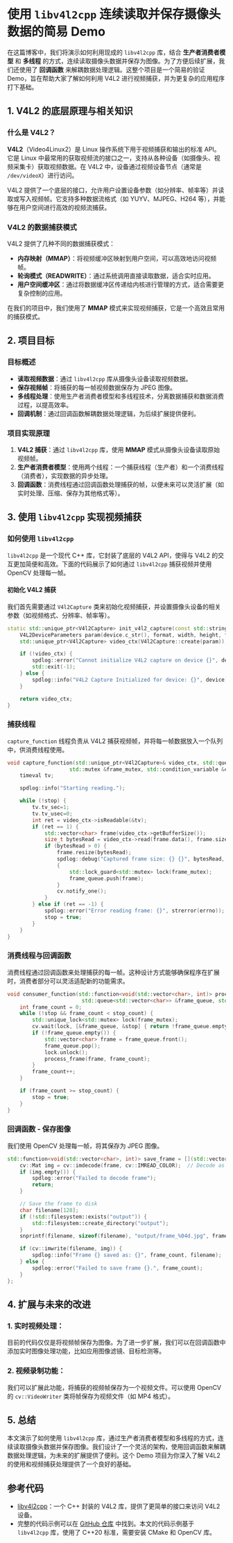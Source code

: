# 使用 `libv4l2cpp` 连续读取并保存摄像头数据的简易 Demo

在这篇博客中，我们将演示如何利用现成的 `libv4l2cpp` 库，结合 **生产者消费者模型** 和 **多线程** 的方式，连续读取摄像头数据并保存为图像。为了方便后续扩展，我们还使用了 **回调函数** 来解耦数据处理逻辑。这整个项目是一个简易的验证 Demo，旨在帮助大家了解如何利用 V4L2 进行视频捕获，并为更复杂的应用程序打下基础。

## 1. V4L2 的底层原理与相关知识

### 什么是 V4L2？

**V4L2**（Video4Linux2）是 Linux 操作系统下用于视频捕获和输出的标准 API。它是 Linux 中最常用的获取视频流的接口之一，支持从各种设备（如摄像头、视频采集卡）获取视频数据。在 V4L2 中，设备通过视频设备节点（通常是 `/dev/videoX`）进行访问。

V4L2 提供了一个底层的接口，允许用户设置设备参数（如分辨率、帧率等）并读取或写入视频帧。它支持多种数据流格式（如 YUYV、MJPEG、H264 等），并能够在用户空间进行高效的视频流捕获。

### V4L2 的数据捕获模式

V4L2 提供了几种不同的数据捕获模式：
- **内存映射（MMAP）**：将视频缓冲区映射到用户空间，可以高效地访问视频帧。
- **轮询模式（READWRITE）**：通过系统调用直接读取数据，适合实时应用。
- **用户空间缓冲区**：通过将数据缓冲区传递给内核进行管理的方式，适合需要更复杂控制的应用。

在我们的项目中，我们使用了 **MMAP** 模式来实现视频捕获，它是一个高效且常用的捕获模式。

## 2. 项目目标

### 目标概述

- **读取视频数据**：通过 `libv4l2cpp` 库从摄像头设备读取视频数据。
- **保存视频帧**：将捕获的每一帧视频数据保存为 JPEG 图像。
- **多线程处理**：使用生产者消费者模型和多线程技术，分离数据捕获和数据消费过程，以提高效率。
- **回调机制**：通过回调函数解耦数据处理逻辑，为后续扩展提供便利。

### 项目实现原理

1. **V4L2 捕获**：通过 `libv4l2cpp` 库，使用 **MMAP** 模式从摄像头设备读取原始视频帧。
2. **生产者消费者模型**：使用两个线程：一个捕获线程（生产者）和一个消费线程（消费者），实现数据的异步处理。
3. **回调函数**：消费线程通过回调函数处理捕获的帧，以便未来可以灵活扩展（如实时处理、压缩、保存为其他格式等）。

## 3. 使用 `libv4l2cpp` 实现视频捕获

### 如何使用 `libv4l2cpp`

`libv4l2cpp` 是一个现代 C++ 库，它封装了底层的 V4L2 API，使得与 V4L2 的交互更加简便和高效。下面的代码展示了如何通过 `libv4l2cpp` 捕获视频并使用 OpenCV 处理每一帧。

#### 初始化 V4L2 捕获

我们首先需要通过 `V4l2Capture` 类来初始化视频捕获，并设置摄像头设备的相关参数（如视频格式、分辨率、帧率等）。

```cpp
static std::unique_ptr<V4l2Capture> init_v4l2_capture(const std::string& device, int format, int width, int height, int fps, V4l2IoType ioTypeIn) {
    V4L2DeviceParameters param(device.c_str(), format, width, height, fps, ioTypeIn);
    std::unique_ptr<V4l2Capture> video_ctx(V4l2Capture::create(param));

    if (!video_ctx) {
        spdlog::error("Cannot initialize V4L2 capture on device {}", device);
        std::exit(-1);
    } else {
        spdlog::info("V4L2 Capture Initialized for device: {}", device);
    }

    return video_ctx;
}
```

### 捕获线程

`capture_function` 线程负责从 V4L2 捕获视频帧，并将每一帧数据放入一个队列中，供消费线程使用。

```cpp
void capture_function(std::unique_ptr<V4l2Capture>& video_ctx, std::queue<std::vector<char>> &frame_queue, 
                    std::mutex &frame_mutex, std::condition_variable &cv, std::atomic<bool> &stop) {
    timeval tv;

    spdlog::info("Starting reading.");

    while (!stop) {
        tv.tv_sec=1;
        tv.tv_usec=0;
        int ret = video_ctx->isReadable(&tv);
        if (ret == 1) {
            std::vector<char> frame(video_ctx->getBufferSize());
            size_t bytesRead = video_ctx->read(frame.data(), frame.size());
            if (bytesRead > 0) {
                frame.resize(bytesRead);
                spdlog::debug("Captured frame size: {} {}", bytesRead, frame.size());
                {
                    std::lock_guard<std::mutex> lock(frame_mutex);
                    frame_queue.push(frame);
                }
                cv.notify_one();
            }
        } else if (ret == -1) {
            spdlog::error("Error reading frame: {}", strerror(errno));
            stop = true;
        }
    }
}
```

### 消费线程与回调函数

消费线程通过回调函数来处理捕获的每一帧。这种设计方式能够确保程序在扩展时，消费者部分可以灵活适配新的功能需求。

```cpp
void consumer_function(std::function<void(std::vector<char>, int)> process_frame, const int stop_count,
                        std::queue<std::vector<char>> &frame_queue, std::mutex &frame_mutex, std::condition_variable &cv, std::atomic<bool> &stop) {
    int frame_count = 0;
    while (!stop && frame_count < stop_count) {
        std::unique_lock<std::mutex> lock(frame_mutex);
        cv.wait(lock, [&frame_queue, &stop] { return !frame_queue.empty() || stop; });
        if (!frame_queue.empty()) {
            std::vector<char> frame = frame_queue.front();
            frame_queue.pop();
            lock.unlock();
            process_frame(frame, frame_count);
        }
        frame_count++;
    }

    if (frame_count >= stop_count) {
        stop = true;
    }
}
```

### 回调函数 - 保存图像

我们使用 OpenCV 处理每一帧，将其保存为 JPEG 图像。

```cpp
std::function<void(std::vector<char>, int)> save_frame = [](std::vector<char> frame, int frame_count) {
    cv::Mat img = cv::imdecode(frame, cv::IMREAD_COLOR);  // Decode as color image
    if (img.empty()) {
        spdlog::error("Failed to decode frame");
        return;
    }

    // Save the frame to disk
    char filename[128];
    if (!std::filesystem::exists("output")) {
        std::filesystem::create_directory("output");
    }
    snprintf(filename, sizeof(filename), "output/frame_%04d.jpg", frame_count);

    if (cv::imwrite(filename, img)) {
        spdlog::info("Frame {} saved as: {}", frame_count, filename);
    } else {
        spdlog::error("Failed to save frame {}.", frame_count);
    }
};
```

## 4. 扩展与未来的改进

### 1. **实时视频处理**：
目前的代码仅仅是将视频帧保存为图像。为了进一步扩展，我们可以在回调函数中添加实时图像处理功能，比如应用图像滤镜、目标检测等。

### 2. **视频录制功能**：
我们可以扩展此功能，将捕获的视频帧保存为一个视频文件。可以使用 OpenCV 的 `cv::VideoWriter` 类将帧保存为视频文件（如 MP4 格式）。

## 5. 总结

本文演示了如何使用 `libv4l2cpp` 库，通过生产者消费者模型和多线程的方式，连续读取摄像头数据并保存图像。我们设计了一个灵活的架构，使用回调函数来解耦数据处理逻辑，为未来的扩展提供了便利。这个 Demo 项目为你深入了解 V4L2 的使用和视频捕获处理提供了一个良好的基础。

## 参考代码

- [libv4l2cpp](https://github.com/mpromonet/libv4l2cpp)：一个 C++ 封装的 V4L2 库，提供了更简单的接口来访问 V4L2 设备。
- 完整的代码示例可以在 [GitHub 仓库](https://github.com/eternal-echo/capture_example) 中找到。本文的代码示例基于 `libv4l2cpp` 库，使用了 C++20 标准，需要安装 CMake 和 OpenCV 库。
